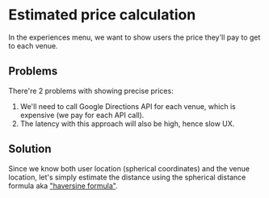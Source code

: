 # Estimated price calculation

In the experiences menu, we want to show users the price they'll pay to get to each venue. 

## Problems

There're 2 problems with showing precise prices:

1. We'll need to call Google Directions API for each venue, which is expensive (we pay for each API call).
2. The latency with this approach will also be high, hence slow UX.

## Solution

Since we know both user location (spherical coordinates) and the venue location, let's simply estimate the distance using the spherical distance formula aka ["haversine formula"](https://en.wikipedia.org/wiki/Haversine_formula).